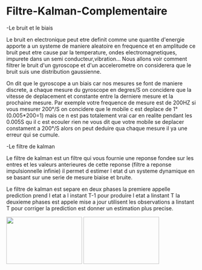 # Filtre-Kalman-Complementaire


-Le bruit et le biais

Le bruit en electronique peut etre definit comme une quantite d'energie apporte a un systeme de maniere aleatoire en frequence et en amplitude ce bruit peut etre cause par la temperature, ondes electromagnetiques, impurete dans un semi conducteur,vibration...
Nous allons voir comment filtrer le bruit d'un gyroscope et d'un accelerometre on considerera que le bruit suis une distribution gaussienne. 


On dit que le gyroscope a un biais car nos mesures se font de maniere discrete, a chaque mesure du gyroscope en degres/S on concidere que la vitesse de deplacement et constante entre la derniere mesure et la prochaine mesure. Par exemple votre frequence de mesure est de 200HZ si vous mesurer 200°/S on concidere que le mobile c est deplace de 1°(0.005*200=1) mais ce n est pas totalement vrai car en realite pendant les 0.005S qu il c est ecouler rien ne vous dit que votre mobile se deplacer constament a 200°/S alors on peut deduire qua chaque mesure il ya une erreur qui se cumule.


-Le filtre de kalman

Le filtre de kalman est un filtre qui vous fournie une reponse fondee sur les entres et les valeurs anterieures de cette reponse (filtre a reponse impulsionnelle infinie) il permet d estimer l etat d un systeme dynamique en se basant sur une serie de mesure biaise et bruite.

Le filtre de kalman est separe en deux phases la premiere appelle prediction prend l etat a l instant T-1 pour produire l etat a linstant T la deuxieme phases est appele mise a jour utilisent les observations a linstant T pour corriger la prediction est donner un estimation plus precise.





<img src="https://raw.githubusercontent.com/ul34/Filtre-Kalman-Complementaire/master/%20FK.png" width="200" height="125">

 
 

<img src=" " width="200" height="125">
